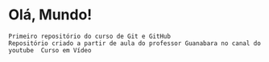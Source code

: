 # Olá, Mundo!
    Primeiro repositório do curso de Git e GitHub
    Repositório criado a partir de aula do professor Guanabara no canal do youtube  Curso em Vídeo 
